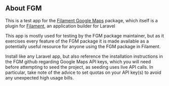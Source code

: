 ## About FGM

This is a test app for the [Filament Google Maps](https://github.com/cheesegrits/filament-google-maps) package, which itself is a plugin for [Filament](https://filamentphp.com/), an application builder for Laravel

This app is mostly used for testing by the FGM package maintainer, but as it exercises every feature of the FGM package it is made available as a potentially useful resource for anyone using the FGM package in Filament.

Install like any Laravel app, but also reference the installation instructions in the FGM github regarding Google Maps API keys, which you will need before attempting to seed the project, as seeding uses live API calls.
In particular, take note of the advice to set quotas on your API key(s) to avoid any unexpected high usage bills.
